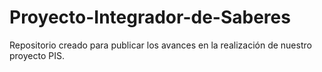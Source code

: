# Proyecto-Integrador-de-Saberes
Repositorio creado para publicar los avances en la realización de nuestro proyecto PIS.
